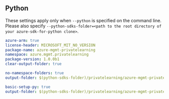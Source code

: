 ## Python

These settings apply only when `--python` is specified on the command line.
Please also specify `--python-sdks-folder=<path to the root directory of your azure-sdk-for-python clone>`.

``` yaml $(track2)
azure-arm: true
license-header: MICROSOFT_MIT_NO_VERSION
package-name: azure-mgmt-privatelearning
namespace: azure.mgmt.privatelearning
package-version: 1.0.0b1
clear-output-folder: true
```

``` yaml $(python-mode) == 'update' && $(track2)
no-namespace-folders: true
output-folder: $(python-sdks-folder)/privatelearning/azure-mgmt-privatelearning/azure/mgmt/privatelearning
```

``` yaml $(python-mode) == 'create' && $(track2)
basic-setup-py: true
output-folder: $(python-sdks-folder)/privatelearning/azure-mgmt-privatelearning
```
